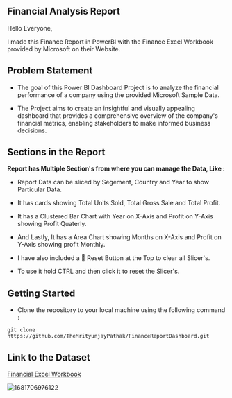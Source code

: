 ## Financial Analysis Report

Hello Everyone,

I made this Finance Report in PowerBI with the Finance Excel Workbook provided by Microsoft on their Website.

## Problem Statement

- The goal of this Power BI Dashboard Project is to analyze the financial performance of a company using the provided Microsoft Sample Data.

- The Project aims to create an insightful and visually appealing dashboard that provides a comprehensive overview of the company's financial metrics, enabling stakeholders to make informed business decisions.

## Sections in the Report

**Report has Multiple Section's from where you can manage the Data, Like :**

- Report Data can be sliced by Segement, Country and Year to show Particular Data.

- It has cards showing Total Units Sold, Total Gross Sale and Total Profit.

- It has a Clustered Bar Chart with Year on X-Axis and Profit on Y-Axis showing Profit Quaterly.

- And Lastly, It has a Area Chart showing Months on X-Axis and Profit on Y-Axis showing profit Monthly.

- I have also included a 🔄 Reset Button at the Top to clear all Slicer's.

- To use it hold CTRL and then click it to reset the Slicer's.

## Getting Started

- Clone the repository to your local machine using the following command :
```
git clone https://github.com/TheMrityunjayPathak/FinanceReportDashboard.git
```

## Link to the Dataset
[Financial Excel Workbook](https://learn.microsoft.com/en-us/power-bi/create-reports/sample-financial-download)

![1681706976122](https://github.com/TheMrityunjayPathak/FinanceReportDashboard/assets/123563634/3bf0ea5e-1d2f-4062-9c21-d11682c66eb3)
